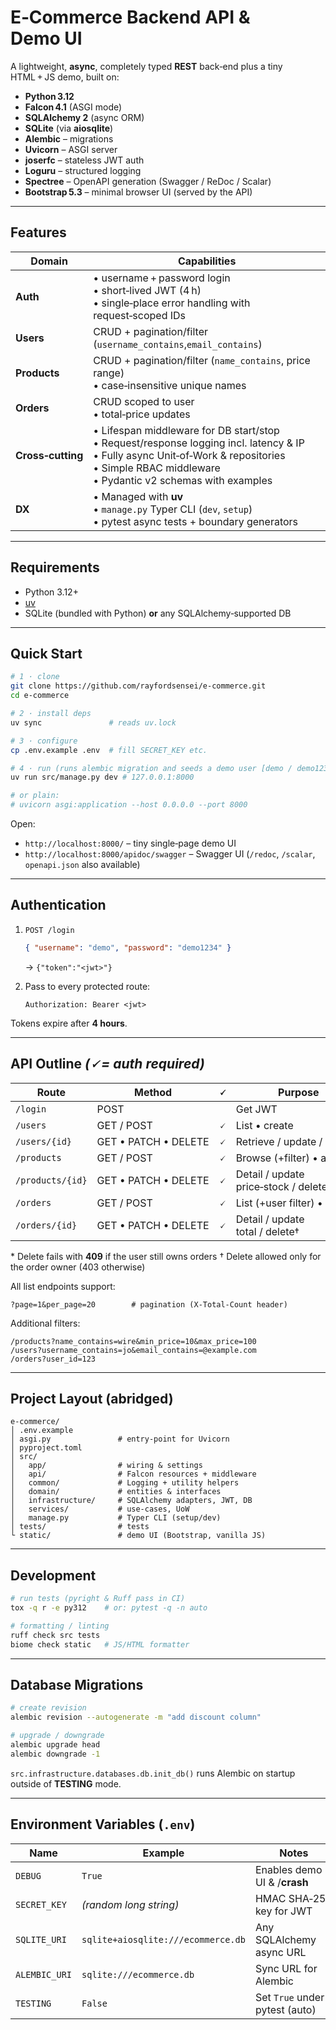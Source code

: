 # E‑Commerce Backend API & Demo UI

A lightweight, **async**, completely typed **REST** back‑end plus a tiny HTML + JS demo, built on:

* **Python 3.12**
* **Falcon 4.1** (ASGI mode)
* **SQLAlchemy 2** (async ORM)
* **SQLite** (via **aiosqlite**)
* **Alembic** – migrations
* **Uvicorn** – ASGI server
* **joserfc** – stateless JWT auth
* **Loguru** – structured logging
* **Spectree** – OpenAPI generation (Swagger / ReDoc / Scalar)
* **Bootstrap 5.3** – minimal browser UI (served by the API)

---

## Features

| Domain            | Capabilities                                                                                                                                                                                                                                |
| ----------------- | ------------------------------------------------------------------------------------------------------------------------------------------------------------------------------------------------------------------------------------------- |
| **Auth**          | • username + password login<br>• short‑lived JWT (4 h)<br>• single‑place error handling with request‑scoped IDs                                                                                                                             |
| **Users**         | CRUD + pagination/filter (`username_contains`,`email_contains`)                                                                                                                                                                             |
| **Products**      | CRUD + pagination/filter (`name_contains`, price range) <br>• case‑insensitive unique names                                                                                                                                                 |
| **Orders**        | CRUD scoped to user <br>• total‑price updates                                                                                                                                                                                                   |
| **Cross‑cutting** | • Lifespan middleware for DB start/stop<br>• Request/response logging incl. latency & IP<br>• Fully async Unit‑of‑Work & repositories<br>• Simple RBAC middleware<br>• Pydantic v2 schemas with examples |
| **DX**            | • Managed with **uv**<br>• `manage.py` Typer CLI (`dev`, `setup`)<br>• pytest async tests + boundary generators                                                                    |

---

## Requirements

* Python 3.12+
* [uv](https://github.com/astral-sh/uv)
* SQLite (bundled with Python) **or** any SQLAlchemy‑supported DB

---

## Quick Start

```bash
# 1 · clone
git clone https://github.com/rayfordsensei/e-commerce.git
cd e‑commerce

# 2 · install deps
uv sync               # reads uv.lock

# 3 · configure
cp .env.example .env  # fill SECRET_KEY etc.

# 4 · run (runs alembic migration and seeds a demo user [demo / demo1234])
uv run src/manage.py dev # 127.0.0.1:8000

# or plain:
# uvicorn asgi:application --host 0.0.0.0 --port 8000
```

Open:

* `http://localhost:8000/` – tiny single‑page demo UI
* `http://localhost:8000/apidoc/swagger` – Swagger UI
  (`/redoc`, `/scalar`, `openapi.json` also available)

---

## Authentication

1. `POST /login`

   ```json
   { "username": "demo", "password": "demo1234" }
   ```

   → `{"token":"<jwt>"}`

2. Pass to every protected route:

   ```
   Authorization: Bearer <jwt>
   ```

Tokens expire after **4 hours**.

---

## API Outline *(🗸 = auth required)*

| Route            | Method               |  🗸 | Purpose                              |
| ---------------- | -------------------- | :-: | ------------------------------------ |
| `/login`         | POST                 |     | Get JWT                              |
| `/users`         | GET / POST           |  🗸 | List • create                        |
| `/users/{id}`    | GET • PATCH • DELETE |  🗸 | Retrieve / update / delete\*         |
| `/products`      | GET / POST           |  🗸 | Browse (+filter) • add               |
| `/products/{id}` | GET • PATCH • DELETE |  🗸 | Detail / update price‑stock / delete |
| `/orders`        | GET / POST           |  🗸 | List (+user filter) • create         |
| `/orders/{id}`   | GET • PATCH • DELETE |  🗸 | Detail / update total / delete†      |

\* Delete fails with **409** if the user still owns orders
† Delete allowed only for the order owner (403 otherwise)

All list endpoints support:

```
?page=1&per_page=20        # pagination (X-Total-Count header)
```

Additional filters:

```
/products?name_contains=wire&min_price=10&max_price=100
/users?username_contains=jo&email_contains=@example.com
/orders?user_id=123
```

---

## Project Layout (abridged)

```
e‑commerce/
│ .env.example
│ asgi.py               # entry‑point for Uvicorn
│ pyproject.toml
│ src/
│   app/                # wiring & settings
│   api/                # Falcon resources + middleware
│   common/             # Logging + utility helpers
│   domain/             # entities & interfaces
│   infrastructure/     # SQLAlchemy adapters, JWT, DB
│   services/           # use‑cases, UoW
│   manage.py           # Typer CLI (setup/dev)
│ tests/                # tests
└ static/               # demo UI (Bootstrap, vanilla JS)
```

---

## Development

```bash
# run tests (pyright & Ruff pass in CI)
tox -q r -e py312    # or: pytest -q -n auto

# formatting / linting
ruff check src tests
biome check static   # JS/HTML formatter
```

---

## Database Migrations

```bash
# create revision
alembic revision --autogenerate -m "add discount column"

# upgrade / downgrade
alembic upgrade head
alembic downgrade -1
```

`src.infrastructure.databases.db.init_db()` runs Alembic on startup outside of **TESTING** mode.

---

## Environment Variables (`.env`)

| Name          | Example                            | Notes                          |
| ------------- | ---------------------------------- | ------------------------------ |
| `DEBUG`       | `True`                             | Enables demo UI & /**crash**   |
| `SECRET_KEY`  | *(random long string)*             | HMAC SHA‑256 key for JWT       |
| `SQLITE_URI`  | `sqlite+aiosqlite:///ecommerce.db` | Any SQLAlchemy async URL       |
| `ALEMBIC_URI` | `sqlite:///ecommerce.db`           | Sync URL for Alembic           |
| `TESTING`     | `False`                            | Set `True` under pytest (auto) |
